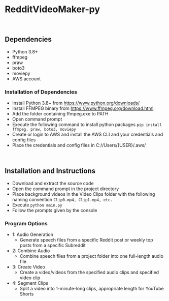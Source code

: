 # RedditVideoMaker-py

<br />

## Dependencies
* Python 3.8+
* ffmpeg
* praw
* boto3
* moviepy
* AWS account

### Installation of Dependencies
* Install Python 3.8+ from https://www.python.org/downloads/
* Install FFMPEG binary from https://www.ffmpeg.org/download.html
* Add the folder containing ffmpeg.exe to PATH
* Open command prompt
* Execute the following command to install python packages `pip install ffmpeg, praw, boto3, moviepy`
* Create or login to AWS and install the AWS CLI and your credentials and config files
* Place the credentials and config files in C://Users/{USER}/.aws/

<br />

## Installation and Instructions
* Download and extract the source code
* Open the command prompt in the project directory
* Place background videos in the Video Clips folder with the following naming convention `Clip0.mp4, Clip1.mp4, etc.`
* Execute `python main.py`
* Follow the prompts given by the console

### Program Options
- 1: Audio Generation
    - Generate speech files from a specific Reddit post or weekly top posts from a specific Subreddit
- 2: Combine Audio
    - Combine speech files from a project folder into one full-length audio file
- 3: Create Video
    - Create a video/videos from the specified audio clips and specified video clip
- 4: Segment Clips
    - Split a video into 1-minute-long clips, appropriate length for YouTube Shorts
